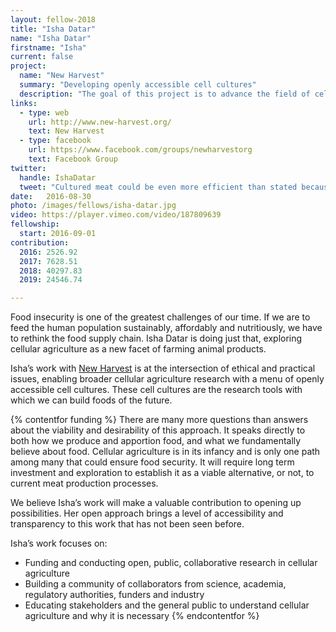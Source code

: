 ```yaml
---
layout: fellow-2018
title: "Isha Datar"
name: "Isha Datar"
firstname: "Isha"
current: false
project:
  name: "New Harvest"
  summary: "Developing openly accessible cell cultures"
  description: "The goal of this project is to advance the field of cellular agriculture and build foundations for a post-animal bioeconomy."
links:
  - type: web
    url: http://www.new-harvest.org/
    text: New Harvest
  - type: facebook
    url: https://www.facebook.com/groups/newharvestorg
    text: Facebook Group
twitter:
  handle: IshaDatar
  tweet: "Cultured meat could be even more efficient than stated because the calculation for methane to CO2 conversion is radically conservative. Mitigating methane in the near term is so much more effective than mitigating CO2!"
date:   2016-08-30
photo: /images/fellows/isha-datar.jpg
video: https://player.vimeo.com/video/187809639
fellowship:
  start: 2016-09-01
contribution:
  2016: 2526.92
  2017: 7628.51
  2018: 40297.83
  2019: 24546.74 

---
```

Food insecurity is one of the greatest challenges of our time. If we are to feed the human population sustainably, affordably and nutritiously, we have to rethink the food supply chain. Isha Datar is doing just that, exploring cellular agriculture as a new facet of farming animal products. 

Isha’s work with [New Harvest](http://www.new-harvest.org/) is at the intersection of ethical and practical issues, enabling broader cellular agriculture research with a menu of openly accessible cell cultures. These cell cultures are the research tools with which we can build foods of the future.

{% contentfor funding %}
There are many more questions than answers about the viability and desirability of this approach. It speaks directly to both how we produce and apportion food, and what we fundamentally believe about food. Cellular agriculture is in its infancy and is only one path among many that could ensure food security. It will require long term investment and exploration to establish it as a viable alternative, or not, to current meat production processes. 

We believe Isha’s work will make a valuable contribution to opening up possibilities. Her open approach brings a level of accessibility and transparency to this work that has not been seen before.

Isha’s work focuses on: 

- Funding and conducting open, public, collaborative research in cellular agriculture
- Building a community of collaborators from science, academia, regulatory authorities, funders and industry
- Educating stakeholders and the general public to understand cellular agriculture and why it is necessary 
{% endcontentfor %}
